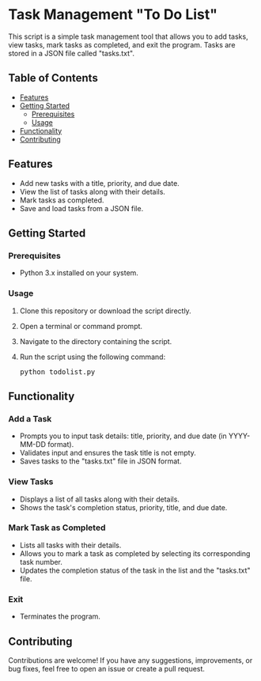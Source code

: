# Task Management "To Do List"

This script is a simple task management tool that allows you to add tasks, view tasks, mark tasks as completed, and exit the program. Tasks are stored in a JSON file called "tasks.txt".

## Table of Contents
- [Features](#features)
- [Getting Started](#getting-started)
  - [Prerequisites](#prerequisites)
  - [Usage](#usage)
- [Functionality](#functionality)
- [Contributing](#contributing)

## Features

- Add new tasks with a title, priority, and due date.
- View the list of tasks along with their details.
- Mark tasks as completed.
- Save and load tasks from a JSON file.

## Getting Started

### Prerequisites

- Python 3.x installed on your system.

### Usage

1. Clone this repository or download the script directly.
2. Open a terminal or command prompt.
3. Navigate to the directory containing the script.
4. Run the script using the following command:

   <pre>
   python todolist.py
   </pre>

## Functionality

### Add a Task

- Prompts you to input task details: title, priority, and due date (in YYYY-MM-DD format).
- Validates input and ensures the task title is not empty.
- Saves tasks to the "tasks.txt" file in JSON format.

### View Tasks

- Displays a list of all tasks along with their details.
- Shows the task's completion status, priority, title, and due date.

### Mark Task as Completed

- Lists all tasks with their details.
- Allows you to mark a task as completed by selecting its corresponding task number.
- Updates the completion status of the task in the list and the "tasks.txt" file.

### Exit

- Terminates the program.

## Contributing

Contributions are welcome! If you have any suggestions, improvements, or bug fixes, feel free to open an issue or create a pull request.
